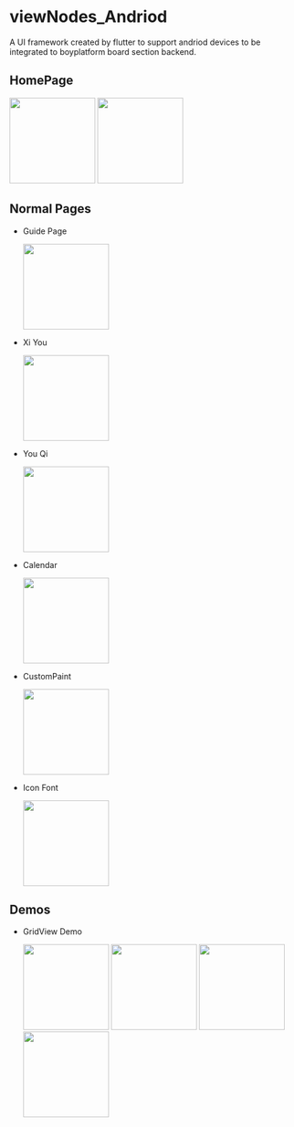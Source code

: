 # viewNodes_Andriod
A UI framework created by flutter to support andriod devices to be integrated to boyplatform board section backend.


## HomePage

<div>
   <img src="captures/home_demo.png" width="150"/> 
   <img src="captures/home_demo_dark.png" width="150"/> 
</div>





## Normal Pages

- Guide Page
  
  <img src="captures/page/guide.gif" width="150"/>
  
- Xi You

  <img src="captures/products/xiyou.png" width="150"/>

- You Qi

  <img src="captures/products/youqi.png" width="150"/>
  
- Calendar

  <img src="captures/page/calendar.png" width="150"/>
  
- CustomPaint

  <img src="captures/page/custompaint.png" width="150"/>
  
- Icon Font
  
  <img src="captures/packages/IconFont.png" width="150"/>
  
## Demos

- GridView Demo
  
  <div>
     <img src="captures/demos/gridview_count_basic.png" width="150"/>
     <img src="captures/demos/gridview_count_3.png" width="150"/>
     <img src="captures/demos/gridview_count_aspect_ratio.png" width="150"/>
     <img src="captures/demos/gridview_count_axis.png" width="150"/>
  </div>
  







